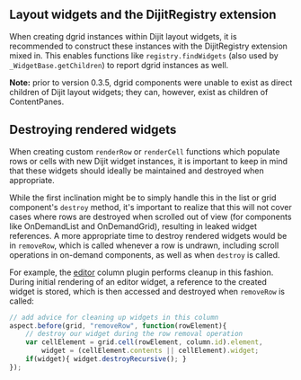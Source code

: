 ## Layout widgets and the DijitRegistry extension

When creating dgrid instances within Dijit layout widgets, it is recommended to
construct these instances with the DijitRegistry extension mixed in.
This enables functions like `registry.findWidgets` (also used by
`_WidgetBase.getChildren`) to report dgrid instances as well.

**Note:** prior to version 0.3.5, dgrid components were unable to exist as direct
children of Dijit layout widgets; they can, however, exist as children of
ContentPanes.

## Destroying rendered widgets

When creating custom `renderRow` or `renderCell` functions which populate rows
or cells with new Dijit widget instances, it is important to keep in mind that
these widgets should ideally be maintained and destroyed when appropriate.

While the first inclination might be to simply handle this in the list or grid
component's `destroy` method, it's important to realize that this will not cover
cases where rows are destroyed when scrolled out of view (for components like
OnDemandList and OnDemandGrid), resulting in leaked widget references. A more
appropriate time to destroy rendered widgets would be in `removeRow`, which is
called whenever a row is undrawn, including scroll operations in on-demand
components, as well as when `destroy` is called.

For example, the [editor](../components/column-plugins/editor.md) column plugin performs cleanup in this fashion.
During initial rendering of an editor widget, a reference to the created widget
is stored, which is then accessed and destroyed when `removeRow` is called:

```js
// add advice for cleaning up widgets in this column
aspect.before(grid, "removeRow", function(rowElement){
    // destroy our widget during the row removal operation
    var cellElement = grid.cell(rowElement, column.id).element,
        widget = (cellElement.contents || cellElement).widget;
    if(widget){ widget.destroyRecursive(); }
});
```